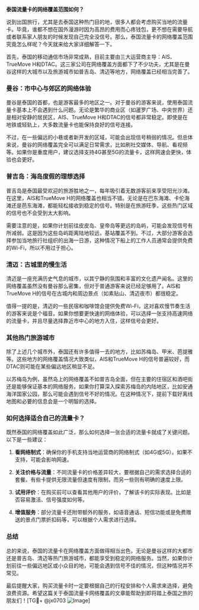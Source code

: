 **泰国流量卡的网络覆盖范围如何？**

说到出国旅行，尤其是去泰国这种热门目的地，很多人都会考虑购买当地的流量卡。毕竟，谁都不想在国外漫游时因为高昂的费用而心疼钱包，更不想在需要导航或者联系家人朋友的时候发现自己完全没信号。那么，泰国流量卡的网络覆盖范围究竟怎么样呢？今天就来给大家详细解答一下。

首先，泰国的移动通信市场非常成熟，目前主要由三大运营商主导：AIS、TrueMove H和DTAC。这三家公司在网络覆盖方面都下了不少功夫，尤其是在曼谷这样的大城市以及旅游城市如普吉岛、清迈等地方，网络覆盖已经相当完善了。

### **曼谷：市中心与郊区的网络体验**

曼谷是泰国的首都，也是游客最多的地区之一。对于曼谷的游客来说，使用泰国流量卡基本上不会遇到什么问题。无论是繁华的商业区（如暹罗广场、中央世界）还是相对安静的居民区，AIS、TrueMove H和DTAC的信号都非常稳定。即使是在地铁或轻轨上，大多数流量卡也能保持良好的信号连接。

不过，在一些偏远的小巷或者新开发的区域，可能会出现信号稍弱的情况。但总体来说，曼谷的网络覆盖完全可以满足日常需求，比如刷社交媒体、导航、看视频等。如果你是重度用户，建议选择支持4G甚至5G的流量卡，这样网速会更快，体验也会更好。

### **普吉岛：海岛度假的理想选择**

普吉岛是泰国最受欢迎的旅游胜地之一，每年吸引着无数游客前来享受阳光沙滩。在这里，AIS和TrueMove H的网络覆盖也相当不错。无论是在巴东海滩、卡伦海滩还是芭东海滩，都能轻松接收到稳定的信号。特别是在旅游旺季，这些热门区域的信号也不会受到太大影响。

需要注意的是，如果你计划前往皮皮岛、皇帝岛等更远的岛屿，可能会发现信号有所减弱。这是因为这些岛屿距离陆地较远，基站覆盖不到。不过，大部分游客会选择参加当地旅行社组织的出海一日游，这种情况下船上的工作人员通常会提供免费的Wi-Fi，所以不用过于担心。

### **清迈：古城里的慢生活**

清迈是一座充满历史气息的城市，以其宁静的氛围和丰富的文化遗产闻名。这里的网络覆盖虽然没有曼谷那么密集，但对于普通游客来说已经足够用了。AIS和TrueMove H的信号在古城内和周边景点（如素贴山、清迈夜市）都很稳定。

值得一提的是，清迈的一些民宿和咖啡馆会提供免费Wi-Fi，这对喜欢慢节奏生活的游客来说是个福音。如果你想要更快速的网络体验，可以选择一张支持高速网络的流量卡，并且尽量选择靠近市中心的地方入住，这样信号会更好。

### **其他热门旅游城市**

除了上述几个城市外，泰国还有许多值得一去的地方，比如苏梅岛、甲米、芭提雅等。这些地方的网络覆盖情况大致类似，AIS和TrueMove H的信号普遍较好，而DTAC则可能在某些偏远地区稍显不足。

以苏梅岛为例，虽然岛上的网络覆盖不如普吉岛全面，但在主要的住宿区和酒吧街还是能够保证基本的网络服务。如果你打算深入探索苏梅岛的内陆地区，比如安通海洋国家公园，那么可能会遇到信号不好的情况。在这种情况下，提前下载好离线地图和必要的信息会是一个明智的选择。

### **如何选择适合自己的流量卡？**

既然泰国的网络覆盖如此广泛，那么如何选择一张合适的流量卡就成了关键问题。以下是一些建议：

1. **看网络制式**：确保你的手机支持当地运营商的网络制式（如4G或5G）。如果不支持，可能会影响网速。
   
2. **关注价格与流量**：不同流量卡的价格差异较大，要根据自己的需求选择合适的套餐。有些卡提供无限流量但速度有限制，而另一些则有明确的速度上限。

3. **试用评价**：在购买前可以查看其他用户的评价，了解该卡的实际表现。比如是否容易激活、信号强度如何等。

4. **增值服务**：部分流量卡还附带额外的服务，如语音通话、短信功能或是免费赠送的景点门票折扣码等，可以根据个人需求进行选择。

### **总结**

总的来说，泰国的流量卡在网络覆盖方面做得相当出色，无论是曼谷这样的大都市还是普吉岛、清迈等热门旅游城市，都能享受到稳定的网络服务。当然，如果你计划前往一些偏远地区或小众目的地，可能会遇到信号不佳的情况，但这种情况并不常见。

最后提醒大家，购买流量卡时一定要根据自己的行程安排和个人需求来选择，避免浪费资源。希望这篇关于泰国流量卡网络覆盖的文章能帮助到即将踏上泰国之旅的朋友们！[TG💪+ @jx0703 ![Image](https://github.com/user-attachments/assets/dbca1d08-cadb-493c-b0ec-ad6f7a83f270)]
